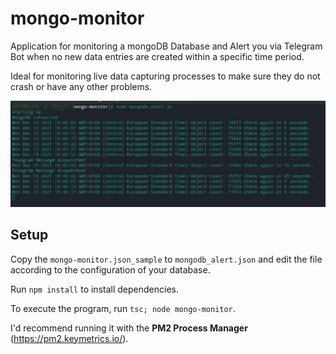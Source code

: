 # mongo-monitor

Application for monitoring a mongoDB Database and Alert you via Telegram Bot when no new data entries are created within a specific time period. 

Ideal for monitoring live data capturing processes to make sure they do not crash or have any other problems. 

![image-20211213194645694](README.assets/image-20211213194645694.png)

## Setup

Copy the `mongo-monitor.json_sample` to `mongodb_alert.json` and edit the file according to the configuration of your database.

Run `npm install` to install dependencies. 

To execute the program, run `tsc; node mongo-monitor`. 



I'd recommend running it with the **PM2 Process Manager** (https://pm2.keymetrics.io/). 

